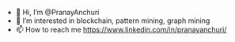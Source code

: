 - 👋 Hi, I’m @PranayAnchuri
- 👀 I’m interested in blockchain, pattern mining, graph mining
- 📫 How to reach me https://www.linkedin.com/in/pranayanchuri/

<!---
PranayAnchuri/PranayAnchuri is a ✨ special ✨ repository because its `README.md` (this file) appears on your GitHub profile.
You can click the Preview link to take a look at your changes.
--->

